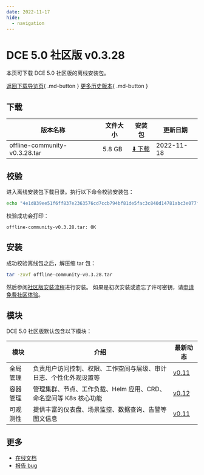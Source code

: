 ```yaml
---
date: 2022-11-17
hide:
  - navigation
---
```


# DCE 5.0 社区版 v0.3.28

本页可下载 DCE 5.0 社区版的离线安装包。

[返回下载导览页](../index.md){ .md-button } [更多历史版本](./dce5-installer-history.md){ .md-button }

## 下载

| 版本名称 | 文件大小 | 安装包 | 更新日期 |
| ------- | ------ | ----- | ------- |
| offline-community-v0.3.28.tar | 5.8 GB | [:arrow_down: 下载](https://proxy-qiniu-download-public.daocloud.io/DaoCloud_Enterprise/dce5/offline-community-v0.3.28.tar) | 2022-11-18 |

## 校验

进入离线安装包下载目录。执行以下命令校验安装包：

```sh
echo "4e1d839ee51f6ff837e2363576cd7ccb794bf81de5fac3c840d14781abc3e077f9014466a3f21d29b83af12643e59e4fa310ecd08831266d2b361ba9e9b81933  offline-community-v0.3.28.tar" | sha512sum -c
```

校验成功会打印：

```none
offline-community-v0.3.28.tar: OK
```

## 安装

成功校验离线包之后，解压缩 tar 包：

```sh
tar -zxvf offline-community-v0.3.28.tar
```

然后参阅[社区版安装流程](../../install/index.md#_2)进行安装。
如果是初次安装或遗忘了许可密钥，请[申请免费社区体验](../../dce/license0.md)。

## 模块

DCE 5.0 社区版默认包含以下模块：

| 模块 | 介绍 | 最新动态 |
| --- | ---- | ------ |
| 全局管理 | 负责用户访问控制、权限、工作空间与层级、审计日志、个性化外观设置等 | [v0.11](../../ghippo/intro/release-notes.md#v011) |
| 容器管理 | 管理集群、节点、工作负载、Helm 应用、CRD、命名空间等 K8s 核心功能 | [v0.12](../../kpanda/intro/release-notes.md#v012) |
| 可观测性 | 提供丰富的仪表盘、场景监控、数据查询、告警等图文信息 | [v0.11](../../insight/intro/releasenote.md#v011) |

## 更多

- [在线文档](../../dce/index.md)
- [报告 bug](https://github.com/DaoCloud/DaoCloud-docs/issues)
